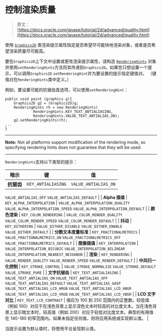 # 控制渲染质量

> 原文： [https://docs.oracle.com/javase/tutorial/2d/advanced/quality.html](https://docs.oracle.com/javase/tutorial/2d/advanced/quality.html)

使用 [`Graphics2D`](https://docs.oracle.com/javase/8/docs/api/java/awt/Graphics2D.html) 类渲染提示属性指定是否希望尽可能快地渲染对象，或者是否希望渲染质量尽可能高。

要在`Graphics2D`上下文中设置或更改渲染提示属性，请构造 [`RenderingHints`](https://docs.oracle.com/javase/8/docs/api/java/awt/RenderingHints.html) 对象并使用`setRenderingHints`方法将其传递到`Graphics2D`。如果您只想设置一个提示，可以调用`Graphics2D` `setRenderingHint`并为要设置的提示指定键值对。 （键值对在`RenderingHints`类中定义。）

例如，要设置可能的抗锯齿首选项，可以使用`setRenderingHint`：

```
public void paint (graphics g){
    Graphics2D g2 = (Graphics2D)g;
    RenderingHints rh = new RenderingHints(
             RenderingHints.KEY_TEXT_ANTIALIASING,
             RenderingHints.VALUE_TEXT_ANTIALIAS_ON);
    g2.setRenderingHints(rh);
...
}

```

* * *

**Note:** Not all platforms support modification of the rendering mode, so specifying rendering hints does not guarantee that they will be used.

* * *

`RenderingHints`支持以下类型的提示：

| 暗示 | 键 | 值 |
| --- | --- | --- |
| **抗锯齿** | `KEY_ANTIALIASING` | `VALUE_ANTIALIAS_ON`
`VALUE_ANTIALIAS_OFF`
`VALUE_ANTIALIAS_DEFAULT` |
| **Alpha 插值** | `KEY_ALPHA_INTERPOLATION` | `VALUE_ALPHA_INTERPOLATION_QUALITY`
`VALUE_ALPHA_INTERPOLATION_SPEED`
`VALUE_ALPHA_INTERPOLATION_DEFAULT` |
| **颜色渲染** | `KEY_COLOR_RENDERING` | `VALUE_COLOR_RENDER_QUALITY`
`VALUE_COLOR_RENDER_SPEED`
`VALUE_COLOR_RENDER_DEFAULT` |
| **抖动** | `KEY_DITHERING` | `VALUE_DITHER_DISABLE`
`VALUE_DITHER_ENABLE`
`VALUE_DITHER_DEFAULT` |
| **分数文本度量标准** | `KEY_FRACTIONALMETRICS` | `VALUE_FRACTIONALMETRICS_ON`
`VALUE_FRACTIONALMETRICS_OFF`
`VALUE_FRACTIONALMETRICS_DEFAULT` |
| **图像插值** | `KEY_INTERPOLATION` | `VALUE_INTERPOLATION_BICUBIC`
`VALUE_INTERPOLATION_BILINEAR`
`VALUE_INTERPOLATION_NEAREST_NEIGHBOR` |
| **渲染** | `KEY_RENDERING` | `VALUE_RENDER_QUALITY`
`VALUE_RENDER_SPEED`
`VALUE_RENDER_DEFAULT` |
| **中风归一化控制** | `KEY_STROKE_CONTROL` | `VALUE_STROKE_NORMALIZE`
`VALUE_STROKE_DEFAULT`
`VALUE_STROKE_PURE` |
| **文字抗锯齿** | `KEY_TEXT_ANTIALIASING` | `VALUE_TEXT_ANTIALIAS_ON`
`VALUE_TEXT_ANTIALIAS_OFF`
`VALUE_TEXT_ANTIALIAS_DEFAULT`
`VALUE_TEXT_ANTIALIAS_GASP`
`VALUE_TEXT_ANTIALIAS_LCD_HRGB`
`VALUE_TEXT_ANTIALIAS_LCD_HBGR`
`VALUE_TEXT_ANTIALIAS_LCD_VRGB`
`VALUE_TEXT_ANTIALIAS_LCD_VBGR`
 |
| **LCD 文字对比** | `KEY_TEXT_LCD_CONTRAST` | 值应为 100 到 250 范围内的正整数。较低值（例如 100）对应于在浅色背景上显示深色文本时较高的对比度文本。当在浅色背景上显示暗文本时，较高值（例如 200）对应于较低对比度文本。典型的有用值在 140-180 的窄范围内。如果未指定任何值，则将应用系统或实现默认值。 |

当提示设置为默认值时，将使用平台呈现默认值。